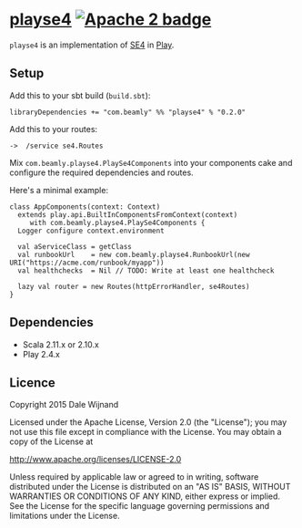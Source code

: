 # [playse4][] [![Apache 2 badge][]](http://www.apache.org/licenses/LICENSE-2.0)

  [playse4]: https://github.com/beamly/playse4
  [Apache 2 badge]: http://img.shields.io/:license-Apache%202-red.svg
  [SE4]: https://github.com/beamly/SE4
  [Play]: https://playframework.com/

`playse4` is an implementation of [SE4][] in [Play][].

## Setup

Add this to your sbt build (`build.sbt`):

    libraryDependencies += "com.beamly" %% "playse4" % "0.2.0"

Add this to your routes:

    ->  /service se4.Routes

Mix `com.beamly.playse4.PlaySe4Components` into your components cake and configure the required dependencies
and routes.

Here's a minimal example:

    class AppComponents(context: Context)
      extends play.api.BuiltInComponentsFromContext(context)
         with com.beamly.playse4.PlaySe4Components {
      Logger configure context.environment

      val aServiceClass = getClass
      val runbookUrl    = new com.beamly.playse4.RunbookUrl(new URI("https://acme.com/runbook/myapp"))
      val healthchecks  = Nil // TODO: Write at least one healthcheck

      lazy val router = new Routes(httpErrorHandler, se4Routes)
    }

## Dependencies

* Scala 2.11.x or 2.10.x
* Play 2.4.x

## Licence

Copyright 2015 Dale Wijnand

Licensed under the Apache License, Version 2.0 (the "License");
you may not use this file except in compliance with the License.
You may obtain a copy of the License at

  http://www.apache.org/licenses/LICENSE-2.0

Unless required by applicable law or agreed to in writing, software
distributed under the License is distributed on an "AS IS" BASIS,
WITHOUT WARRANTIES OR CONDITIONS OF ANY KIND, either express or implied.
See the License for the specific language governing permissions and
limitations under the License.
